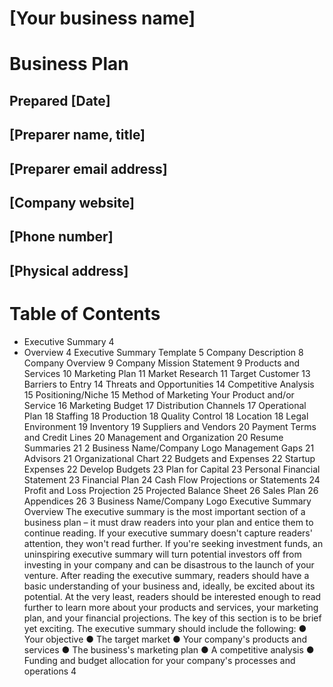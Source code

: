 # [Your business name]
# Business Plan
## Prepared [Date]
## [Preparer name, title]
## [Preparer email address]
## [Company website]
## [Phone number]
## [Physical address]


# Table of Contents
- Executive Summary 4
- Overview 4
Executive Summary Template 5
Company Description 8
Company Overview 9
Company Mission Statement 9
Products and Services 10
Marketing Plan 11
Market Research 11
Target Customer 13
Barriers to Entry 14
Threats and Opportunities 14
Competitive Analysis 15
Positioning/Niche 15
Method of Marketing Your Product and/or Service 16
Marketing Budget 17
Distribution Channels 17
Operational Plan 18
Staffing 18
Production 18
Quality Control 18
Location 18
Legal Environment 19
Inventory 19
Suppliers and Vendors 20
Payment Terms and Credit Lines 20
Management and Organization 20
Resume Summaries 21
2
Business Name/Company Logo
Management Gaps 21
Advisors 21
Organizational Chart 22
Budgets and Expenses 22
Startup Expenses 22
Develop Budgets 23
Plan for Capital 23
Personal Financial Statement 23
Financial Plan 24
Cash Flow Projections or Statements 24
Profit and Loss Projection 25
Projected Balance Sheet 26
Sales Plan 26
Appendices 26
3
Business Name/Company Logo
Executive Summary
Overview
The executive summary is the most important section of a business
plan – it must draw readers into your plan and entice them to continue
reading. If your executive summary doesn't capture readers' attention,
they won't read further. If you're seeking investment funds, an
uninspiring executive summary will turn potential investors off from
investing in your company and can be disastrous to the launch of your
venture.
After reading the executive summary, readers should have a basic
understanding of your business and, ideally, be excited about its
potential. At the very least, readers should be interested enough to read
further to learn more about your products and services, your marketing
plan, and your financial projections.
The key of this section is to be brief yet exciting.
The executive summary should include the following:
● Your objective
● The target market
● Your company's products and services
● The business's marketing plan
● A competitive analysis
● Funding and budget allocation for your company's processes and
operations
4
